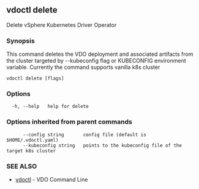## vdoctl delete

Delete vSphere Kubernetes Driver Operator

### Synopsis

This command deletes the VDO deployment and associated artifacts from the cluster targeted by --kubeconfig flag or KUBECONFIG environment variable.
Currently the command supports vanilla k8s cluster

```
vdoctl delete [flags]
```

### Options

```
  -h, --help   help for delete
```

### Options inherited from parent commands

```
      --config string       config file (default is $HOME/.vdoctl.yaml)
      --kubeconfig string   points to the kubeconfig file of the target k8s cluster
```

### SEE ALSO

* [vdoctl](vdoctl.md)	 - VDO Command Line

